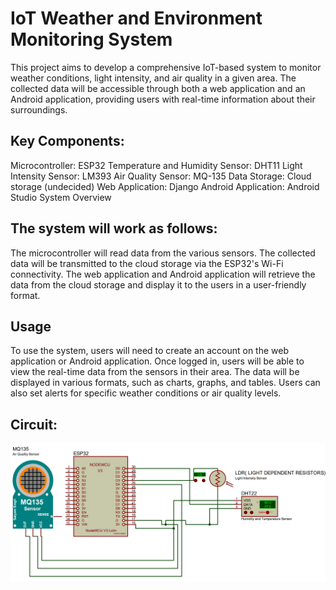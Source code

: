 # IoT Weather and Environment Monitoring System

This project aims to develop a comprehensive IoT-based system to monitor weather conditions, light intensity, and air quality in a given area. The collected data will be accessible through both a web application and an Android application, providing users with real-time information about their surroundings.

## Key Components:

Microcontroller: ESP32
Temperature and Humidity Sensor: DHT11
Light Intensity Sensor: LM393
Air Quality Sensor: MQ-135
Data Storage: Cloud storage (undecided)
Web Application: Django
Android Application: Android Studio
System Overview

## The system will work as follows:

The microcontroller will read data from the various sensors.
The collected data will be transmitted to the cloud storage via the ESP32's Wi-Fi connectivity.
The web application and Android application will retrieve the data from the cloud storage and display it to the users in a user-friendly format.

## Usage

To use the system, users will need to create an account on the web application or Android application. Once logged in, users will be able to view the real-time data from the sensors in their area. The data will be displayed in various formats, such as charts, graphs, and tables. Users can also set alerts for specific weather conditions or air quality levels.

## Circuit:

<img src='Circuit.png'><img>
